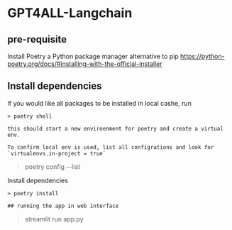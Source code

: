 # GPT4ALL-Langchain
## pre-requisite
Install Poetry a Python package manager alternative to pip
https://python-poetry.org/docs/#installing-with-the-official-installer

## Install dependencies
If you would like all packages to be installed in local cashe, run
```
> poetry shell

this should start a new enviroenment for poetry and create a virtual env.

To confirm local env is used, list all configrations and look for `virtualenvs.in-project = true`
```
> poetry config --list

Install dependencies
```
> poetry install

## running the app in web interface
```
> streamlit run app.py
